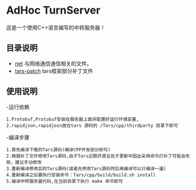 # AdHoc TurnServer
  这是一个使用C++语言编写的中转服务器！
  
## 目录说明
- [net](net) 
	与网络通信通信相关的文件。
- [tars-patch](tars-patch)
	tars框架部分补丁文件
	
## 使用说明

-运行依赖
	
	1.Protobuf,Protobuf安装在服务器上面并配置好运行环境变量,
	2.rapidjson,rapidjosn放在tars 源码的 /Tars/cpp/thirdparty 目录下即可

-编译步骤
	
	1.首先编译下载的Tars源码(编译CPP开发部分即可)
	2.根据补丁文件修改Tars源码,由于Tars近期开源且处于更新中因此采用命令打补丁可能会失败，建议手动修改
	3.重新编译修改后的Tars源码(或者先修改Tars源码然后再编译可以只编译一遍)
	4.重新编译之后要执行安装命令：Tars/cpp/build/build.sh install
	5.编译中转服务器代码,在当前目录下执行 make 命令即可



